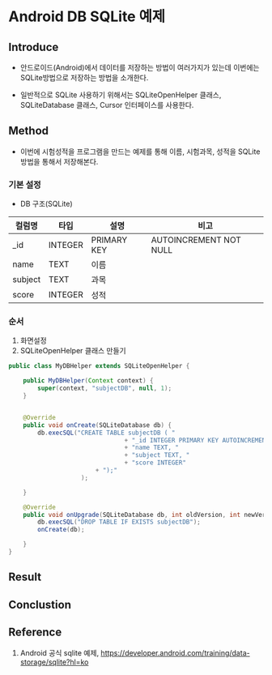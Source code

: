 # Android DB SQLite 예제

## Introduce

- 안드로이드(Android)에서 데이터를 저장하는 방법이 여러가지가 있는데 이번에는 SQLite방법으로 저장하는 방법을 소개한다. 

- 일반적으로 SQLite 사용하기 위해서는 SQLiteOpenHelper 클래스, SQLiteDatabase 클래스, Cursor 인터페이스를 사용한다.



## Method

- 이번에 시험성적을 프로그램을 만드는 예제를 통해 이름, 시험과목, 성적을 SQLite 방법을 통해서 저장해본다. 

### 기본 설정

- DB 구조(SQLite)

| 컬럼명 | 타입   | 설명|비고|
| ------- | ------ |------| ------- |
|_id|INTEGER|PRIMARY KEY|AUTOINCREMENT NOT NULL|
|name|TEXT|이름||
|subject|TEXT|과목||
|score|INTEGER|성적||






### 순서

1. 화면설정
2. SQLiteOpenHelper  클래스 만들기

```java
public class MyDBHelper extends SQLiteOpenHelper {

    public MyDBHelper(Context context) {
        super(context, "subjectDB", null, 1);
    }


    @Override
    public void onCreate(SQLiteDatabase db) {
        db.execSQL("CREATE TABLE subjectDB ( "
                                + "_id INTEGER PRIMARY KEY AUTOINCREMENT NOT NULL, "
                                + "name TEXT, "
                                + "subject TEXT, "
                                + "score INTEGER"
                        + ");"
                    );

    }

    @Override
    public void onUpgrade(SQLiteDatabase db, int oldVersion, int newVersion) {
        db.execSQL("DROP TABLE IF EXISTS subjectDB");
        onCreate(db);

    }
}

```



## Result

## Conclustion

## Reference

1. Android 공식 sqlite 예제, https://developer.android.com/training/data-storage/sqlite?hl=ko
